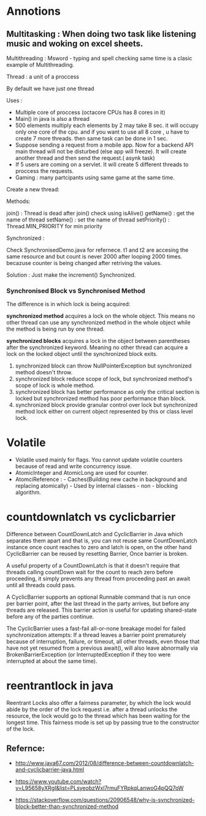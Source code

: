 # Annotions

## Multitasking : When doing two task like listening music and woking on excel sheets.

Multithreading  :  Msword - typing and spell checking  same time is a clasic example of Multithreading. 

Thread : a unit of a proccess

By default we have just one thread


Uses :

- Multiple core of proccess (octacore CPUs has 8 cores in it)
- Main() in java is also a thread
- 500 elements multiply each elements by 2  may take 8 sec. it will occupy only one core of the cpu. and if you want to use all 8 core , u have to create 7 more threads. then same task can be done in 1 sec. 
- Suppose sending a request from a mobile app. Now for a backend API main thread will not be disturbed (else app will freeze).  It will create another thread and then send the request.( asynk task)
- If 5 users are coming on a servlet. It will create 5 different threads to proccess the requests.
- Gaming  : many partcipants using same game at the same time.

Create a new thread:

Methods: 

join() : Thread is dead after join() check using isAlive()
getName() :  get the name of thread
setName() :  set the name of thread
setPriority() : Thread.MIN_PRIORITY for min priority

Synchronized :

Check SynchronisedDemo.java  for refernece.  t1 and t2 are accesing the same resource and but count is never 2000 after looping 2000 times.  becazuse counter is being changed after retriving the values.

Solution : Just make the increment() Synchronized. 


### Synchronised Block vs Synchronised Method

The difference is in which lock is being acquired:

**synchronized method** acquires a lock on the whole object. This means no other thread can use any synchronized method in the whole object while the method is being run by one thread.

**synchronized blocks** acquires a lock in the object between parentheses after the synchronized keyword. Meaning no other thread can acquire a lock on the locked object until the synchronized block exits.


1. synchronized block can throw NullPointerException but synchronized method doesn't throw.
2. synchronized block reduce scope of lock, but synchronized method's scope of lock is whole method.
3. synchronized block has better performance as only the critical section is locked but synchronized method has poor performance than block.
4. synchronized block provide granular control over lock but synchronized method lock either on current object represented by this or class level lock.


# Volatile

- Volatile used mainly for flags. You cannot update volatile counters because of read and write concurrency issue.
- AtomicInteger and AtomicLong are used for counter.
- AtomciReference : - Caches(Building new cache in background and replacing atomically)
					- Used by internal classes
					- non - blocking algorithm.

# countdownlatch vs cyclicbarrier 

Difference between CountDownLatch and CyclicBarrier in Java which separates them apart and that is, you can not reuse same CountDownLatch instance once count reaches to zero and latch is open, on the other hand CyclicBarrier can be reused by resetting Barrier, Once barrier is broken.

A useful property of a CountDownLatch is that it doesn't require that threads calling countDown wait for the count to reach zero before proceeding, it simply prevents any thread from proceeding past an await until all threads could pass.


A CyclicBarrier supports an optional Runnable command that is run once per barrier point, after the last thread in the party arrives, but before any threads are released. This barrier action is useful for updating shared-state before any of the parties continue.

The CyclicBarrier uses a fast-fail all-or-none breakage model for failed synchronization attempts: If a thread leaves a barrier point prematurely because of interruption, failure, or timeout, all other threads, even those that have not yet resumed from a previous await(), will also leave abnormally via BrokenBarrierException (or InterruptedException if they too were interrupted at about the same time).


# reentrantlock in java

Reentrant Locks also offer a fairness parameter, by which the lock would abide by the order of the lock request i.e. after a thread unlocks the resource, the lock would go to the thread which has been waiting for the longest time. This fairness mode is set up by passing true to the constructor of the lock.



## Refernce:

- http://www.java67.com/2012/08/difference-between-countdownlatch-and-cyclicbarrier-java.html

- https://www.youtube.com/watch?v=L95658yXRgI&list=PLsyeobzWxl7rmuFYRpkqLanwoG4pQQ7oW
- https://stackoverflow.com/questions/20906548/why-is-synchronized-block-better-than-synchronized-method